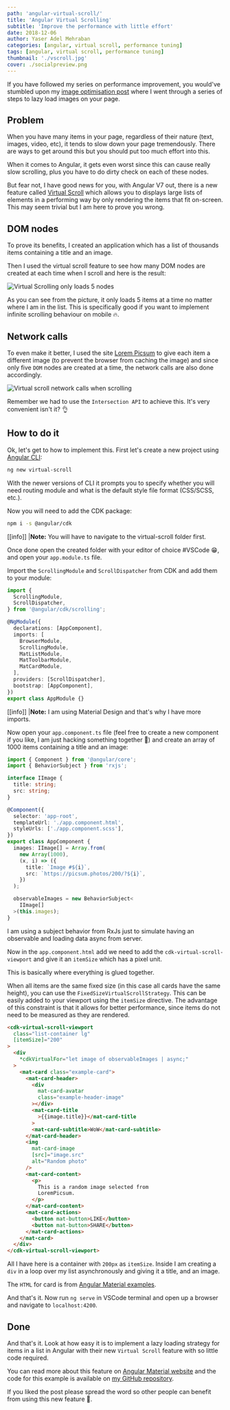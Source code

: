 ```yaml
---
path: 'angular-virtual-scroll/'
title: 'Angular Virtual Scrolling'
subtitle: 'Improve the performance with little effort'
date: 2018-12-06
author: Yaser Adel Mehraban
categories: [angular, virtual scroll, performance tuning]
tags: [angular, virtual scroll, performance tuning]
thumbnail: './vscroll.jpg'
cover: ./socialpreview.png
---
```


If you have followed my series on performance improvement, you would've stumbled upon my [image optimisation post](/blog/2018/11/10/web-perf-4) where I went through a series of steps to lazy load images on your page.

<!--more-->

## Problem

When you have many items in your page, regardless of their nature (text, images, video, etc), it tends to slow down your page tremendously. There are ways to get around this but you should put too much effort into this.

When it comes to Angular, it gets even worst since this can cause really slow scrolling, plus you have to do dirty check on each of these nodes.

But fear not, I have good news for you, with Angular V7 out, there is a new feature called [Virtual Scroll](https://material.angular.io/cdk/scrolling/overview) which allows you to displays large lists of elements in a performing way by only rendering the items that fit on-screen. This may seem trivial but I am here to prove you wrong.

## DOM nodes

To prove its benefits, I created an application which has a list of thousands items containing a title and an image.

Then I used the virtual scroll feature to see how many DOM nodes are created at each time when I scroll and here is the result:

![Virtual Scrolling only loads 5 nodes](./vscrolldom.gif)

As you can see from the picture, it only loads 5 items at a time no matter where I am in the list. This is specifically good if you want to implement infinite scrolling behaviour on mobile 🔥.

## Network calls

To even make it better, I used the site [Lorem Picsum](https://picsum.photos/) to give each item a different image (to prevent the browser from caching the image) and since only five `DOM` nodes are created at a time, the network calls are also done accordingly.

![Virtual scroll network calls when scrolling](./vscrollnetcall.gif)

Remember we had to use the `Intersection API` to achieve this. It's very convenient isn't it? 👌

## How to do it

Ok, let's get to how to implement this. First let's create a new project using [Angular CLI](https://cli.angular.io/):

```bash
ng new virtual-scroll
```

With the newer versions of CLI it prompts you to specify whether you will need routing module and what is the default style file format (CSS/SCSS, etc.).

Now you will need to add the CDK package:

```bash
npm i -s @angular/cdk
```

[[info]]
|**Note:** You will have to navigate to the virtual-scroll folder first.

Once done open the created folder with your editor of choice #VSCode 😁, and open your `app.module.ts` file.

Import the `ScrollingModule` and `ScrollDispatcher` from CDK and add them to your module:

```ts
import {
  ScrollingModule,
  ScrollDispatcher,
} from '@angular/cdk/scrolling';

@NgModule({
  declarations: [AppComponent],
  imports: [
    BrowserModule,
    ScrollingModule,
    MatListModule,
    MatToolbarModule,
    MatCardModule,
  ],
  providers: [ScrollDispatcher],
  bootstrap: [AppComponent],
})
export class AppModule {}
```

[[info]]
|**Note:** I am using Material Design and that's why I have more imports.

Now open your `app.component.ts` file (feel free to create a new component if you like, I am just hacking something together 🤷‍) and create an array of 1000 items containing a title and an image:

```ts
import { Component } from '@angular/core';
import { BehaviorSubject } from 'rxjs';

interface IImage {
  title: string;
  src: string;
}

@Component({
  selector: 'app-root',
  templateUrl: './app.component.html',
  styleUrls: ['./app.component.scss'],
})
export class AppComponent {
  images: IImage[] = Array.from(
    new Array(1000),
    (x, i) => ({
      title: `Image #${i}`,
      src: `https://picsum.photos/200/?${i}`,
    })
  );

  observableImages = new BehaviorSubject<
    IImage[]
  >(this.images);
}
```

I am using a subject behavior from RxJs just to simulate having an observable and loading data async from server.

Now in the `app.component.html` add we need to add the `cdk-virtual-scroll-viewport` and give it an `itemSize` which has a pixel unit.

This is basically where everything is glued together.

When all items are the same fixed size (in this case all cards have the same height), you can use the `FixedSizeVirtualScrollStrategy`. This can be easily added to your viewport using the `itemSize` directive. The advantage of this constraint is that it allows for better performance, since items do not need to be measured as they are rendered.

```html
<cdk-virtual-scroll-viewport
  class="list-container lg"
  [itemSize]="200"
>
  <div
    *cdkVirtualFor="let image of observableImages | async;"
  >
    <mat-card class="example-card">
      <mat-card-header>
        <div
          mat-card-avatar
          class="example-header-image"
        ></div>
        <mat-card-title
          >{{image.title}}</mat-card-title
        >
        <mat-card-subtitle>WoW</mat-card-subtitle>
      </mat-card-header>
      <img
        mat-card-image
        [src]="image.src"
        alt="Random photo"
      />
      <mat-card-content>
        <p>
          This is a random image selected from
          LoremPicsum.
        </p>
      </mat-card-content>
      <mat-card-actions>
        <button mat-button>LIKE</button>
        <button mat-button>SHARE</button>
      </mat-card-actions>
    </mat-card>
  </div>
</cdk-virtual-scroll-viewport>
```

All I have here is a container with `200px` as `itemSize`. Inside I am creating a `div` in a loop over my list asynchronously and giving it a title, and an image.

The `HTML` for card is from [Angular Material examples](https://material.angular.io/components/card/examples).

And that's it. Now run `ng serve` in VSCode terminal and open up a browser and navigate to `localhost:4200`.

## Done

And that's it. Look at how easy it is to implement a lazy loading strategy for items in a list in Angular with their new `Virtual Scroll` feature with so little code required.

You can read more about this feature on [Angular Material website](https://material.angular.io/cdk/scrolling/overview) and the code for this example is available on [my GitHub repository]().

If you liked the post please spread the word so other people can benefit from using this new feature 🙏.
